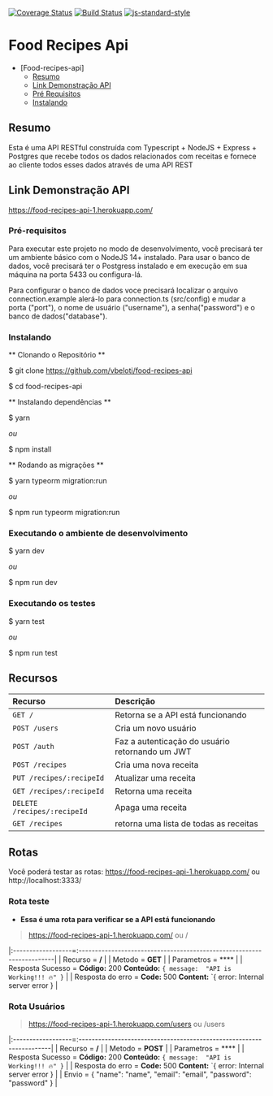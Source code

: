 [![Coverage Status](https://coveralls.io/repos/github/vbeloti/food-recipes-api/badge.svg?branch=master)](https://coveralls.io/github/vbeloti/food-recipes-api?branch=master)
[![Build Status](https://travis-ci.org/vbeloti/food-recipes-api.svg?branch=master)](https://travis-ci.org/vbeloti/food-recipes-api)
[![js-standard-style](https://img.shields.io/badge/code%20style-standard-brightgreen.svg)](http://standardjs.com)

# Food Recipes Api

- [Food-recipes-api]
    - [Resumo](#resumo)
    - [Link Demonstração API](#link-demonstracao-api)
    - [Pré Requisitos](#pre-requisitos)
    - [Instalando](#instalando)

## Resumo

Esta é uma API RESTful construída com Typescript + NodeJS + Express + Postgres que recebe todos os dados relacionados com receitas e fornece ao cliente todos esses dados através de uma API REST

## Link Demonstração API

<a href="https://food-recipes-api-1.herokuapp.com/">https://food-recipes-api-1.herokuapp.com/</a>


### Pré-requisitos

Para executar este projeto no modo de desenvolvimento, você precisará ter um ambiente básico com o NodeJS 14+ instalado.
Para usar o banco de dados, você precisará ter o Postgress instalado e em execução em sua máquina na porta 5433 ou configura-lá.

Para configurar o banco de dados voce precisará localizar o arquivo connection.example alerá-lo para connection.ts (src/config) e mudar a porta ("port"), o nome de usuário ("username"), a senha("password") e o banco de dados("database").


### Instalando

** Clonando o Repositório **

$ git clone https://github.com/vbeloti/food-recipes-api

$ cd food-recipes-api

** Instalando dependências **

$ yarn

_ou_

$ npm install

** Rodando as migrações **

$ yarn typeorm migration:run

_ou_

$ npm run typeorm migration:run

### Executando o ambiente de desenvolvimento

$ yarn dev

_ou_

$ npm run dev

### Executando os testes

$ yarn test

_ou_

$ npm run test

## Recursos

| Recurso                    | Descrição                                                             |
|:--------------             |:----------------------------------------------------------------------|
| `GET /      `              | Retorna se a API está funcionando                                     |
| `POST /users`              | Cria um novo usuário                                                  |
| `POST /auth`               | Faz a autenticação do usuário retornando um JWT                       |
| `POST /recipes`            | Cria uma nova receita                                                 |
| `PUT /recipes/:recipeId`   | Atualizar uma receita                                                 |
| `GET /recipes/:recipeId`   | Retorna uma receita                                                   |
| `DELETE /recipes/:recipeId`| Apaga uma receita                                                     |
| `GET /recipes`             | retorna uma lista de todas as receitas                                |

## Rotas

Você poderá testar as rotas: <a href="https://food-recipes-api-1.herokuapp.com/">https://food-recipes-api-1.herokuapp.com/</a> ou http://localhost:3333/

### Rota teste

- **Essa é uma rota para verificar se a API está funcionando**

> https://food-recipes-api-1.herokuapp.com/ ou /

|:------------------=:----------------------------------------------------------------------|
| Recurso           =                         **/**                                         |
| Metodo           =                          **GET**                                       |
| Parametros        =                         ****                                          |
| Resposta Sucesso  = **Código:** 200 **Conteúdo:** `{ message:  "API is Working!!! 🔥" }`  | 
| Resposta do erro  =  **Code:** 500 **Content:** `{ error:  Internal server error }        |

### Rota Usuários

> https://food-recipes-api-1.herokuapp.com/users ou /users

|:------------------=:---------------------------------------------------------------------|
| Recurso           =                         **/**                                        |
| Metodo            =                          **POST**                                    |
| Parametros        =                         ****                                         |
| Resposta Sucesso  = **Código:** 200 **Conteúdo:** `{ message:  "API is Working!!! 🔥" }` | 
| Resposta do erro  =  **Code:** 500 **Content:** `{ error:  Internal server error }       |
| Envio             = { "name": "name", "email": "email", "password": "password" }         |
